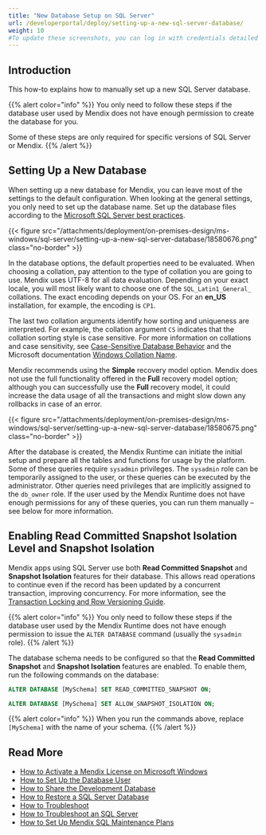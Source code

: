 ```yaml
---
title: "New Database Setup on SQL Server"
url: /developerportal/deploy/setting-up-a-new-sql-server-database/
weight: 10
#To update these screenshots, you can log in with credentials detailed in How to Update Screenshots Using Team Apps.
---
```


## Introduction

This how-to explains how to manually set up a new SQL Server database.

{{% alert color="info" %}}
You only need to follow these steps if the database user used by Mendix does not have enough permission to create the database for you.

Some of these steps are only required for specific versions of SQL Server or Mendix.
{{% /alert %}}

## Setting Up a New Database

When setting up a new database for Mendix, you can leave most of the settings to the default configuration. When looking at the general settings, you only need to set up the database name. Set up the database files according to the [Microsoft SQL Server best practices](https://www.mssqltips.com/sqlservertip/4891/sql-server-installation-best-practices/).

{{< figure src="/attachments/deployment/on-premises-design/ms-windows/sql-server/setting-up-a-new-sql-server-database/18580676.png" class="no-border" >}}

In the database options, the default properties need to be evaluated. When choosing a collation, pay attention to the type of collation you are going to use. Mendix uses UTF-8 for all data evaluation. Depending on your exact locale, you will most likely want to choose one of the `SQL_Latin1_General_` collations. The exact encoding depends on your OS. For an **en_US** installation, for example, the encoding is `CP1`.

The last two collation arguments identify how sorting and uniqueness are interpreted. For example, the collation argument `CS` indicates that the collation sorting style is case sensitive. For more information on collations and case sensitivity, see [Case-Sensitive Database Behavior](/refguide/case-sensitive-database-behavior/) and the Microsoft documentation [Windows Collation Name](https://docs.microsoft.com/en-us/sql/t-sql/statements/windows-collation-name-transact-sql).

Mendix recommends using the **Simple** recovery model option. Mendix does not use the full functionality offered in the **Full** recovery model option; although you can successfully use the **Full** recovery model, it could increase the data usage of all the transactions and might slow down any rollbacks in case of an error.

{{< figure src="/attachments/deployment/on-premises-design/ms-windows/sql-server/setting-up-a-new-sql-server-database/18580675.png" class="no-border" >}}

After the database is created, the Mendix Runtime can initiate the initial setup and prepare all the tables and functions for usage by the platform. Some of these queries require `sysadmin` privileges. The `sysadmin` role can be temporarily assigned to the user, or these queries can be executed by the administrator. Other queries need privileges that are implicitly assigned to the `db_owner` role. If the user used by the Mendix Runtime does not have enough permissions for any of these queries, you can run them manually – see below for more information.

## Enabling Read Committed Snapshot Isolation Level and Snapshot Isolation

Mendix apps using SQL Server use both **Read Committed Snapshot** and **Snapshot Isolation** features for their database. This allows read operations to continue even if the record has been updated by a concurrent transaction, improving concurrency. For more information, see the [Transaction Locking and Row Versioning Guide](https://docs.microsoft.com/en-us/sql/relational-databases/sql-server-transaction-locking-and-row-versioning-guide?view=sql-server-ver15).

{{% alert color="info" %}}
You only need to follow these steps if the database user used by the Mendix Runtime does not have enough permission to issue the `ALTER DATABASE` command (usually the `sysadmin` role).
{{% /alert %}}

The database schema needs to be configured so that the **Read Committed Snapshot** and **Snapshot Isolation** features are enabled. To enable them, run the following commands on the database:

```sql
ALTER DATABASE [MySchema] SET READ_COMMITTED_SNAPSHOT ON;

ALTER DATABASE [MySchema] SET ALLOW_SNAPSHOT_ISOLATION ON;
```

{{% alert color="info" %}}
When you run the commands above, replace `[MySchema]` with the name of your schema.
{{% /alert %}}

## Read More

* [How to Activate a Mendix License on Microsoft Windows](/developerportal/deploy/activate-a-mendix-license-on-microsoft-windows/)
* [How to Set Up the Database User](/developerportal/deploy/setting-up-the-database-user/)
* [How to Share the Development Database](/howto/data-models/sharing-the-development-database/)
* [How to Restore a SQL Server Database](/developerportal/deploy/restoring-a-sql-server-database/)
* [How to Troubleshoot](/developerportal/deploy/troubleshooting-iis/)
* [How to Troubleshoot an SQL Server](/developerportal/deploy/troubleshooting-sql-server/)
* [How to Set Up Mendix SQL Maintenance Plans](/developerportal/deploy/mendix-sql-maintenance-plans/)
